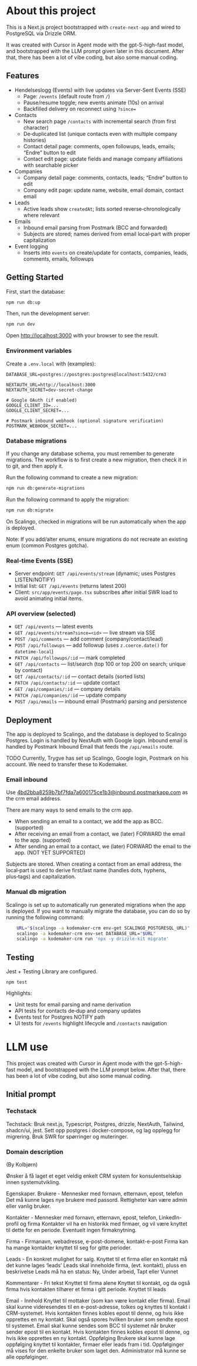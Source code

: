 # About this project

This is a Next.js project bootstrapped with `create-next-app` and wired to PostgreSQL via Drizzle ORM.

It was created with Cursor in Agent mode with the gpt-5-high-fast model, and bootstrapped with the LLM prompt given later in this document. After that, there has been a lot of vibe coding, but also some manual coding.

## Features

- Hendelseslogg (Events) with live updates via Server‑Sent Events (SSE)
  - Page: `/events` (default route from `/`)
  - Pause/resume toggle; new events animate (10s) on arrival
  - Backfilled delivery on reconnect using `?since=`
- Contacts
  - New search page `/contacts` with incremental search (from first character)
  - De‑duplicated list (unique contacts even with multiple company histories)
  - Contact detail page: comments, open followups, leads, emails; “Endre” button to edit
  - Contact edit page: update fields and manage company affiliations with searchable picker
- Companies
  - Company detail page: comments, contacts, leads; “Endre” button to edit
  - Company edit page: update name, website, email domain, contact email
- Leads
  - Active leads show `createdAt`; lists sorted reverse‑chronologically where relevant
- Emails
  - Inbound email parsing from Postmark (BCC and forwarded)
  - Subjects are stored; names derived from email local‑part with proper capitalization
- Event logging
  - Inserts into `events` on create/update for contacts, companies, leads, comments, emails, followups

## Getting Started

First, start the database:

```bash
npm run db:up
```

Then, run the development server:

```bash
npm run dev
```

Open [http://localhost:3000](http://localhost:3000) with your browser to see the result.

### Environment variables

Create a `.env.local` with (examples):

```
DATABASE_URL=postgres://postgres:postgres@localhost:5432/crm3

NEXTAUTH_URL=http://localhost:3000
NEXTAUTH_SECRET=dev-secret-change

# Google OAuth (if enabled)
GOOGLE_CLIENT_ID=...
GOOGLE_CLIENT_SECRET=...

# Postmark inbound webhook (optional signature verification)
POSTMARK_WEBHOOK_SECRET=...
```

### Database migrations

If you change any database schema, you must remember to generate migrations.
The workflow is to first create a new migration, then check it in to git, and then apply it.

Run the following command to create a new migration:

```bash
npm run db:generate-migrations
```

Run the following command to apply the migration:

```bash
npm run db:migrate
```

On Scalingo, checked in migrations will be run automatically when the app is deployed.

Note: If you add/alter enums, ensure migrations do not recreate an existing enum (common Postgres gotcha).

### Real‑time Events (SSE)

- Server endpoint: `GET /api/events/stream` (dynamic; uses Postgres LISTEN/NOTIFY)
- Initial list: `GET /api/events` (returns latest 200)
- Client: `src/app/events/page.tsx` subscribes after initial SWR load to avoid animating initial items.

### API overview (selected)

- `GET /api/events` — latest events
- `GET /api/events/stream?since=<id>` — live stream via SSE
- `POST /api/comments` — add comment (company/contact/lead)
- `POST /api/followups` — add followup (uses `z.coerce.date()` for `datetime-local`)
- `PATCH /api/followups/:id` — mark completed
- `GET /api/contacts` — list/search (top 100 or top 200 on search; unique by contact)
- `GET /api/contacts/:id` — contact details (sorted lists)
- `PATCH /api/contacts/:id` — update contact
- `GET /api/companies/:id` — company details
- `PATCH /api/companies/:id` — update company
- `POST /api/emails` — inbound email (Postmark) parsing and persistence

## Deployment

The app is deployed to Scalingo, and the database is deployed to Scalingo Postgres.
Login is handled by NextAuth with Google login.
Inbound email is handled by Postmark Inbound Email that feeds the `/api/emails` route.

TODO Currently, Trygve has set up Scalingo, Google login, Postmark on his account. We need to transfer these to Kodemaker.

### Email inbound

Use 4bd2bba8259b7bf7fda7a600175ce1b3@inbound.postmarkapp.com as the crm email address.

There are many ways to send emails to the crm app.

- When sending an email to a contact, we add the app as BCC. (supported)
- After receiving an email from a contact, we (later) FORWARD the email to the app. (supported)
- After sending an email to a contact, we (later) FORWARD the email to the app. (NOT YET SUPPORTED)

Subjects are stored. When creating a contact from an email address, the local‑part is used to derive first/last name (handles dots, hyphens, plus‑tags) and capitalization.

### Manual db migration

Scalingo is set up to automatically run generated migrations when the app is deployed. If you want to manually migrate the database, you can do so by running the following command:

```bash
    URL="$(scalingo -a kodemaker-crm env-get SCALINGO_POSTGRESQL_URL)"
    scalingo -a kodemaker-crm env-set DATABASE_URL="$URL"
    scalingo -a kodemaker-crm run 'npx -y drizzle-kit migrate'
```

## Testing

Jest + Testing Library are configured.

```
npm test
```

Highlights:

- Unit tests for email parsing and name derivation
- API tests for contacts de‑dup and company updates
- Events test for Postgres NOTIFY path
- UI tests for `/events` highlight lifecycle and `/contacts` navigation

# LLM use

This project was created with Cursor in Agent mode with the gpt-5-high-fast model, and bootstrapped with the LLM prompt below. After that, there has been a lot of vibe coding, but also some manual coding.

## Initial prompt

### Techstack

Techstack: Bruk next.js, Typescript, Postgres, drizzle, NextAuth, Tailwind, shadcn/ui, jest.
Sett opp postgres i docker-compose, og lag opplegg for migrering.
Bruk SWR for spørringer og muteringer.

### Domain description

(By Kolbjørn)

Ønsker å få laget et eget veldig enkelt CRM system for konsulentselskap innen systemutvikling.

Egenskaper.
Brukere - Mennesker med fornavn, etternavn, epost, telefon
Det må kunne lages nye brukere med passord.
Rettigheter kan være admin eller vanlig bruker.

Kontakter - Mennesker med fornavn, etternavn, epost, telefon, LinkedIn-profil og firma
Kontakter vil ha en historikk med firmaer, og vil være knyttet til dette for en periode. Eventuelt ingen firmaknytning.

Firma - Firmanavn, webadresse, e-post-domene, kontakt-e-post
Firma kan ha mange kontakter knyttet til seg for gitte perioder.

Leads - En konkret mulighet for salg.
Knyttet til et firma eller en kontakt må det kunne lages ‘leads’
Leads skal inneholde firma, (evt. kontakt), pluss en beskrivelse
Leads må ha en status: Ny, Under arbeid, Tapt eller Vunnet

Kommentarer - Fri tekst
Knyttet til firma alene
Knyttet til kontakt, og da også firma hvis kontakten tilhører et firma i gitt periode.
Knyttet til leads

Email - Innhold
Knyttet til mottaker (som kan være kontakt eller firma).
Email skal kunne videresendes til en e-post-adresse, tolkes og knyttes til kontakt i CRM-systemet. Hvis kontakten finnes kobles epost til denne, og hvis ikke opprettes en ny kontakt. Skal også spores hvilken bruker som sendte epost til systemet.
Email skal kunne sendes som BCC til systemet når bruker sender epost til en kontakt. Hvis kontakten finnes kobles epost til denne, og hvis ikke opprettes en ny kontakt.
Oppfølging
Brukere skal kunne lage oppfølging knyttet til kontakter, firmaer eller leads fram i tid.
Oppfølginger må vises for den enkelte bruker som laget den.
Administrator må kunne se alle oppfølginger.
